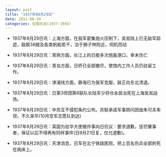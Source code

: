 ```yaml
---
layout: post
title: "1937年08月29日"
date: 2012-08-29
categories: 全面抗战(1937-1945)
---
```


<meta name="referrer" content="no-referrer" />

- 1937年8月29日讯：上海方面，在我军密集炮火压制下，吴淞陆上已无敌军踪迹，敌舰38艘及各类帆船若干，泊于狮子林附近，伺机而动 

- 1937年8月29日讯：常熟方面，长江上的日舰多次炮轰港口，幸未伤亡 

- 1937年8月29日讯：青岛方面，日侨已全部撤尽，使馆内工作人员仍驻留工作。 

- 1937年8月29日讯：津浦线方面，静海已为我军克服，敌正向东北溃退。 

- 1937年8月29日讯：日第3师团第6联队长陆军少将仓永辰治死在上海吴淞战场。 

- 1937年8月29日讯：中苏互不侵犯条约公布。苏联承诺军事顾问团由朱可夫率领，不久来华(10月空军志愿队到达) 

- 1937年8月29日讯：英国为驻华大使被炸事向日抗议：要求道歉，惩罚肇事者，保证以后不得再有同样事件(日9月21日复，仅允道歉)。 

- 1937年8月29日讯：天津消息，日军在北宁铁路医院，把上百名伤兵全部刺死在病床上。 

